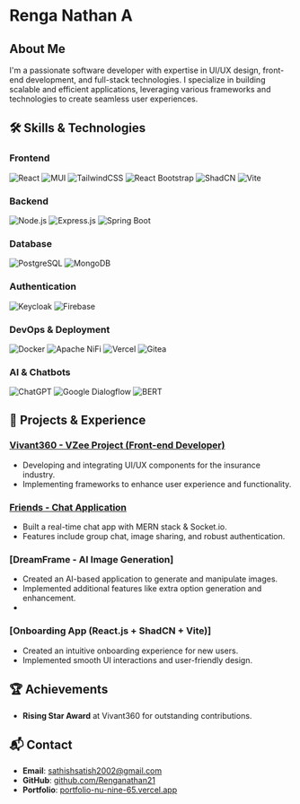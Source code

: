 # Renga Nathan A

## About Me
I'm a passionate software developer with expertise in UI/UX design, front-end development, and full-stack technologies. I specialize in building scalable and efficient applications, leveraging various frameworks and technologies to create seamless user experiences.

## 🛠 Skills & Technologies

### **Frontend**
![React](https://img.shields.io/badge/React-%2361DAFB.svg?style=plastic&logo=react&logoColor=white)
![MUI](https://img.shields.io/badge/MUI-%230081CB.svg?style=plastic&logo=mui&logoColor=white)
![TailwindCSS](https://img.shields.io/badge/TailwindCSS-%2306B6D4.svg?style=plastic&logo=tailwind-css&logoColor=white)
![React Bootstrap](https://img.shields.io/badge/React_Bootstrap-%23563D7C.svg?style=plastic&logo=bootstrap&logoColor=white)
![ShadCN](https://img.shields.io/badge/ShadCN-%23000000.svg?style=plastic&logoColor=white)
![Vite](https://img.shields.io/badge/Vite-%23646CFF.svg?style=plastic&logo=vite&logoColor=white)

### **Backend**
![Node.js](https://img.shields.io/badge/Node.js-%23339933.svg?style=plastic&logo=node.js&logoColor=white)
![Express.js](https://img.shields.io/badge/Express.js-%23000000.svg?style=plastic&logo=express&logoColor=white)
![Spring Boot](https://img.shields.io/badge/Spring_Boot-%236DB33F.svg?style=plastic&logo=spring-boot&logoColor=white)

### **Database**
![PostgreSQL](https://img.shields.io/badge/PostgreSQL-%23336791.svg?style=plastic&logo=postgresql&logoColor=white)
![MongoDB](https://img.shields.io/badge/MongoDB-%2347A248.svg?style=plastic&logo=mongodb&logoColor=white)

### **Authentication**
![Keycloak](https://img.shields.io/badge/Keycloak-%230007C2.svg?style=plastic&logo=keycloak&logoColor=white)
![Firebase](https://img.shields.io/badge/Firebase-%23FFCA28.svg?style=plastic&logo=firebase&logoColor=black)

### **DevOps & Deployment**
![Docker](https://img.shields.io/badge/Docker-%232496ED.svg?style=plastic&logo=docker&logoColor=white)
![Apache NiFi](https://img.shields.io/badge/Apache_NiFi-%23005F9E.svg?style=plastic&logo=apache-nifi&logoColor=white)
![Vercel](https://img.shields.io/badge/Vercel-%23000000.svg?style=plastic&logo=vercel&logoColor=white)
![Gitea](https://img.shields.io/badge/Gitea-%2344798A.svg?style=plastic&logo=gitea&logoColor=white)


### **AI & Chatbots**
![ChatGPT](https://img.shields.io/badge/ChatGPT-%2300A67E.svg?style=plastic&logo=openai&logoColor=white)
![Google Dialogflow](https://img.shields.io/badge/Dialogflow-%23FF9800.svg?style=plastic&logo=dialogflow&logoColor=white)
![BERT](https://img.shields.io/badge/BERT-%236A1B9A.svg?style=plastic&logo=tensorflow&logoColor=white)


## 🚀 Projects & Experience

### [Vivant360 - VZee Project (Front-end Developer)](https://vivant360.com/)
- Developing and integrating UI/UX components for the insurance industry.
- Implementing frameworks to enhance user experience and functionality.

### [Friends - Chat Application](https://github.com/Renganathan21/friends-chat-app)
- Built a real-time chat app with MERN stack & Socket.io.
- Features include group chat, image sharing, and robust authentication.

### [DreamFrame - AI Image Generation]
- Created an AI-based application to generate and manipulate images.
- Implemented additional features like extra option generation and enhancement.
- 
### [Onboarding App (React.js + ShadCN + Vite)]
- Created an intuitive onboarding experience for new users.
- Implemented smooth UI interactions and user-friendly design.

## 🏆 Achievements
- **Rising Star Award** at Vivant360 for outstanding contributions.

## 📬 Contact
- **Email**: sathishsatish2002@gmail.com
- **GitHub**: [github.com/Renganathan21](https://github.com/Renganathan21)
- **Portfolio**: [portfolio-nu-nine-65.vercel.app](https://portfolio-nu-nine-65.vercel.app/)
